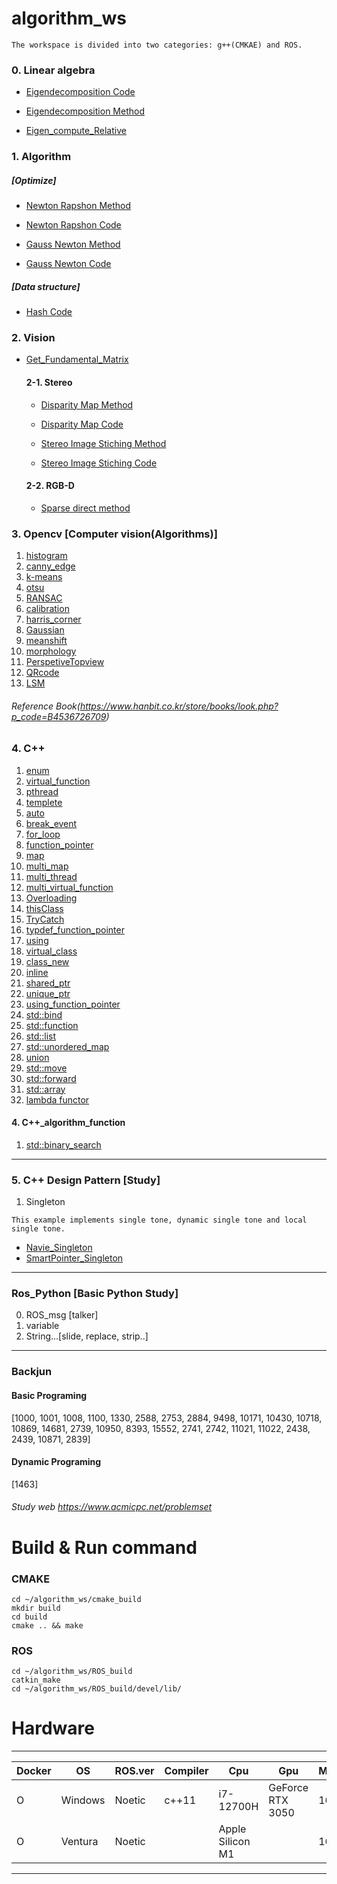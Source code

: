 # algorithm_ws
```
The workspace is divided into two categories: g++(CMKAE) and ROS.
```
### 0. Linear algebra
* [Eigendecomposition Code](https://github.com/ytam1208/algorithm_ws/blob/master/cmake_build/src/linear_algebra/eigendecomposition.cpp)
  
* [Eigendecomposition Method](https://yeonblog.tistory.com/25)

* [Eigen_compute_Relative](https://github.com/ytam1208/algorithm_ws/blob/master/cmake_build/src/linear_algebra/relative_pose.cpp)
  
### 1. Algorithm 
##### [Optimize]
* [Newton Rapshon Method](https://github.com/ytam1208/algorithm_ws/blob/master/README_dir/Newton_Rapshon_Method.md)

* [Newton Rapshon Code](https://github.com/ytam1208/algorithm_ws/blob/master/ROS_build/src/Algorithm/Algorithm_practice/src/Newton_Rapshon_Method.cpp)

* [Gauss Newton Method](https://github.com/ytam1208/algorithm_ws/blob/master/README_dir/Gauss-Newton_Method.md)

* [Gauss Newton Code](https://github.com/ytam1208/algorithm_ws/blob/master/ROS_build/src/Algorithm/Algorithm_practice/src/Gauss-Newton_Method.cpp)

##### [Data structure]
* [Hash Code](https://github.com/ytam1208/algorithm_ws/blob/master/ROS_build/src/Algorithm/Algorithm_practice/src/Hash.cpp)

### 2. Vision
* [Get_Fundamental_Matrix](https://github.com/ytam1208/algorithm_ws/blob/master/ROS_build/src/Opencv/src/Vision/Stereo/Get_fundamental.cpp)

  #### 2-1. Stereo
  * [Disparity Map Method](https://opalescent-potato-6fd.notion.site/1-Stereo-Matching-1d3b920783f6471babbde3edcd2c70d9)
  
  * [Disparity Map Code](https://github.com/ytam1208/algorithm_ws/blob/master/ROS_build/src/Opencv/src/Vision/Stereo/Get_disparity.cpp)
  
  * [Stereo Image Stiching Method](https://opalescent-potato-6fd.notion.site/Image-Stiching-Panorama-566abf7c1049442795eb5fd55da847b0)
  
  * [Stereo Image Stiching Code](https://github.com/ytam1208/algorithm_ws/blob/master/ROS_build/src/Opencv/src/Vision/Stereo/Stiching_image.cpp)

  #### 2-2. RGB-D
  * [Sparse direct method](https://github.com/ytam1208/algorithm_ws/blob/master/ROS_build/src/Opencv/src/Vision/RGB-D/Sparse_direct_method.cpp)

### 3. __Opencv__ [Computer vision(Algorithms)]
1. [histogram](https://github.com/ytam1208/algorithm_ws/blob/master/ROS_build/src/Opencv/src/opencv_alg/histogram.cpp)
2. [canny_edge](https://github.com/ytam1208/algorithm_ws/blob/master/ROS_build/src/Opencv/src/opencv_alg/canny_edge.cpp)
3. [k-means](https://github.com/ytam1208/algorithm_ws/blob/master/ROS_build/src/Opencv/src/opencv_alg/k-means.cpp)
4. [otsu](https://github.com/ytam1208/algorithm_ws/blob/master/ROS_build/src/Opencv/src/opencv_alg/otsu.cpp)
5. [RANSAC](https://github.com/ytam1208/algorithm_ws/blob/master/ROS_build/src/Opencv/src/opencv_alg/RANSAC.cpp)
6. [calibration](https://github.com/ytam1208/algorithm_ws/blob/master/ROS_build/src/Opencv/src/opencv_alg/calibration.cpp)
7. [harris_corner](https://github.com/ytam1208/algorithm_ws/blob/master/ROS_build/src/Opencv/src/opencv_alg/harris_corner.cpp)
8. [Gaussian](https://github.com/ytam1208/algorithm_ws/blob/master/ROS_build/src/Opencv/src/opencv_alg/Gaussian.cpp)
9. [meanshift](https://github.com/ytam1208/algorithm_ws/blob/master/ROS_build/src/Opencv/src/opencv_alg/meanshift.cpp)
10. [morphology](https://github.com/ytam1208/algorithm_ws/blob/master/ROS_build/src/Opencv/src/opencv_alg/morphology.cpp)
11. [PerspetiveTopview](https://github.com/ytam1208/algorithm_ws/blob/master/ROS_build/src/Opencv/src/opencv_alg/PerspectiveTopview.cpp)
12. [QRcode](https://github.com/ytam1208/algorithm_ws/blob/master/ROS_build/src/Opencv/src/opencv_alg/QRcode.cpp)
13. [LSM](https://github.com/ytam1208/algorithm_ws/blob/master/ROS_build/src/Opencv/src/opencv_alg/Linear-LSM.cpp)
###### Reference Book(https://www.hanbit.co.kr/store/books/look.php?p_code=B4536726709)

### 4. **C++**
1. [enum](https://github.com/ytam1208/algorithm_ws/blob/master/ROS_build/src/Practice/C_function/src/enum.cpp)
2. [virtual_function](https://github.com/ytam1208/algorithm_ws/blob/master/ROS_build/src/Practice/C_function/src/virtual_function.cpp)
3. [pthread](https://github.com/ytam1208/algorithm_ws/blob/master/ROS_build/src/Practice/C_function/src/thread_ex.cpp)
4. [templete](https://github.com/ytam1208/algorithm_ws/blob/master/ROS_build/src/Practice/C_function/src/templete.cpp)
5. [auto](https://github.com/ytam1208/algorithm_ws/blob/master/ROS_build/src/Practice/C_function/src/auto.cpp)
6. [break_event](https://github.com/ytam1208/algorithm_ws/blob/master/ROS_build/src/Practice/C_function/src/break_event.cpp)
7. [for_loop](https://github.com/ytam1208/algorithm_ws/blob/master/ROS_build/src/Practice/C_function/src/for_loop.cpp)
8. [function_pointer](https://github.com/ytam1208/algorithm_ws/blob/master/ROS_build/src/Practice/C_function/src/function_pointer.cpp)
9. [map](https://github.com/ytam1208/algorithm_ws/blob/master/ROS_build/src/Practice/C_function/src/map.cpp)
10. [multi_map](https://github.com/ytam1208/algorithm_ws/blob/master/ROS_build/src/Practice/C_function/src/multi_map.cpp)
11. [multi_thread](https://github.com/ytam1208/algorithm_ws/blob/master/ROS_build/src/Practice/C_function/src/multi_thread.cpp)
12. [multi_virtual_function](https://github.com/ytam1208/algorithm_ws/blob/master/ROS_build/src/Practice/C_function/src/multi_virtual_function.cpp)
13. [Overloading](https://github.com/ytam1208/algorithm_ws/blob/master/ROS_build/src/Practice/C_function/src/Overloading.cpp)
14. [thisClass](https://github.com/ytam1208/algorithm_ws/blob/master/ROS_build/src/Practice/C_function/src/thisClass.cpp)
15. [TryCatch](https://github.com/ytam1208/algorithm_ws/blob/master/ROS_build/src/Practice/C_function/src/TryCatch.cpp)
16. [typdef_function_pointer](https://github.com/ytam1208/algorithm_ws/blob/master/ROS_build/src/Practice/C_function/src/typedef_pointer.cpp)
17. [using](https://github.com/ytam1208/algorithm_ws/blob/master/ROS_build/src/Practice/C_function/src/using.cpp)
18. [virtual_class](https://github.com/ytam1208/algorithm_ws/blob/master/cmake_build/src/virtual_class.cpp)
19. [class_new](https://github.com/ytam1208/algorithm_ws/blob/master/cmake_build/src/class_new.cpp)
20. [inline](https://github.com/ytam1208/algorithm_ws/blob/master/cmake_build/src/inline.cpp)
21. [shared_ptr](https://github.com/ytam1208/algorithm_ws/blob/master/cmake_build/src/shared_ptr.cpp)
22. [unique_ptr](https://github.com/ytam1208/algorithm_ws/blob/master/cmake_build/src/unique_ptr.cpp)
23. [using_function_pointer](https://github.com/ytam1208/algorithm_ws/blob/master/cmake_build/src/using_function_pointer.cpp)
24. [std::bind](https://github.com/ytam1208/algorithm_ws/blob/master/cmake_build/src/bind.cpp)
25. [std::function](https://github.com/ytam1208/algorithm_ws/blob/master/cmake_build/src/function.cpp)
26. [std::list](https://github.com/ytam1208/algorithm_ws/blob/master/cmake_build/src/list.cpp)
27. [std::unordered_map](https://github.com/ytam1208/algorithm_ws/blob/master/cmake_build/src/unordered_map.cpp)
28. [union](https://github.com/ytam1208/algorithm_ws/blob/master/cmake_build/src/union.cpp)
29. [std::move](https://github.com/ytam1208/algorithm_ws/blob/master/cmake_build/src/move.cpp)
30. [std::forward](https://github.com/ytam1208/algorithm_ws/blob/master/cmake_build/src/forward.cpp)
31. [std::array](https://github.com/ytam1208/algorithm_ws/blob/master/cmake_build/src/array.cpp)
32. [lambda functor](https://github.com/ytam1208/algorithm_ws/blob/master/cmake_build/src/lambda.cpp)
#### 4. **C++_algorithm_function**
1. [std::binary_search](https://github.com/ytam1208/algorithm_ws/blob/master/cmake_build/src/binary_search.cpp)
---
### 5. **C++ Design Pattern** [Study]
1. Singleton
```
This example implements single tone, dynamic single tone and local single tone.
```
  * [Navie_Singleton](https://github.com/ytam1208/algorithm_ws/blob/master/cmake_build/src/Morden_Design/Naive_Singleton.cpp)
  * [SmartPointer_Singleton](https://github.com/ytam1208/algorithm_ws/blob/master/cmake_build/src/Morden_Design/Smart_Singleton.cpp)
  
---
### Ros_Python [Basic Python Study]
0. ROS_msg [talker]
1. variable
2. String...[slide, replace, strip..]

---
### Backjun
#### Basic Programing 
[1000, 1001, 1008, 1100, 1330, 2588, 2753, 2884, 9498, 10171, 10430, 10718, 10869, 14681, 2739, 10950, 8393, 15552, 2741, 2742, 11021, 11022, 2438, 2439, 10871, 2839]
#### Dynamic Programing 
[1463]
###### Study web https://www.acmicpc.net/problemset

# Build & Run command
### CMAKE
```
cd ~/algorithm_ws/cmake_build
mkdir build
cd build
cmake .. && make
```
### ROS
```
cd ~/algorithm_ws/ROS_build
catkin_make
cd ~/algorithm_ws/ROS_build/devel/lib/
```

# Hardware 
---
|Docker|OS|ROS.ver|Compiler|Cpu|Gpu|Memory|Device|
|------|------|---|---|---|---|---|---|
|O|Windows|Noetic|c++11|i7-12700H|GeForce RTX 3050|16G|Dell-XPS|
|O|Ventura|Noetic||Apple Silicon M1||16G|2021MAC-Pro 14|
---
